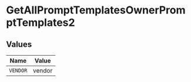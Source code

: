 # GetAllPromptTemplatesOwnerPromptTemplates2


## Values

| Name     | Value    |
| -------- | -------- |
| `VENDOR` | vendor   |